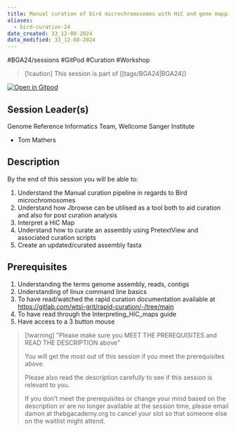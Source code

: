 ```yaml
---
title: Manual curation of bird microchromosomes with HiC and gene mapping
aliases:
  - bird-curation-24
date_created: 33_12-08-2024
data_modified: 33_12-08-2024
---
```

#BGA24/sessions #GitPod #Curation #Workshop 

> [!caution] This session is part of [[tags/BGA24|BGA24]]

[![Open in Gitpod](https://gitpod.io/button/open-in-gitpod.svg)](https://gitpod.io/#https://github.com/thebgacademy/bird-micro-curation) 

## Session Leader(s)

Genome Reference Informatics Team, Wellcome Sanger Institute

- Tom Mathers

## Description

By the end of this session you will be able to:

1. Understand the Manual curation pipeline in regards to Bird microchromosomes
2. Understand how Jbrowse can be utilised as a tool both to  aid curation and also for post curation analysis
3. Interpret a HiC Map
4. Understand how to curate an assembly using PretextView and associated curation scripts
5. Create an updated/curated assembly fasta

## Prerequisites

1. Understanding the terms genome assembly, reads, contigs
2. Understanding of linux command line basics
3. To have read/watched the rapid curation documentation available at <https://gitlab.com/wtsi-grit/rapid-curation/-/tree/main>
4. To have read through the Interpreting_HiC_maps guide
5. Have access to a 3 button mouse

>[!warning] "Please make sure you MEET THE PREREQUISITES and READ THE DESCRIPTION above"
>
>    You will get the most out of this session if you meet the prerequisites above.
>
>    Please also read the description carefully to see if this session is relevant to you.
>    
>    If you don't meet the prerequisites or change your mind based on the description or are no longer available at the session time, please email damon at thebgacademy.org to cancel your slot so that someone else on the waitlist might attend.
